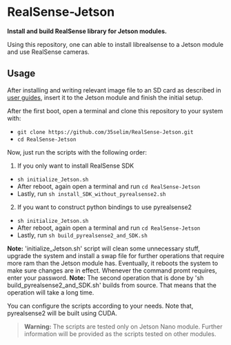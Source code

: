 # RealSense-Jetson
<b>Install and build RealSense library for Jetson modules.</b>

Using this repository, one can able to install librealsense to a Jetson module and use RealSense cameras.

## Usage
After installing and writing relevant image file to an SD card as described in [user guides](https://developer.nvidia.com/embedded/learn/getting-started-jetson), insert it to the Jetson module and finish the initial setup. 

After the first boot, open a terminal and clone this repository to your system with:
* `git clone https://github.com/35selim/RealSense-Jetson.git`
* `cd RealSense-Jetson`


Now, just run the scripts with the following order:
1. If you only want to install RealSense SDK
* `sh initialize_Jetson.sh`
* After reboot, again open a terminal and run `cd RealSense-Jetson`
* Lastly, run `sh install_SDK_without_pyrealsense2.sh`
	
2. If you want to construct python bindings to use pyrealsense2
* `sh initialize_Jetson.sh`
* After reboot, again open a terminal and run `cd RealSense-Jetson`
* Lastly, run `sh build_pyrealsense2_and_SDK.sh`

**Note:** 'initialize_Jetson.sh' script will clean some unnecessary stuff, upgrade the system and install a swap file for further operations that require more ram than the Jetson module has. Eventually, it reboots the system to make sure changes are in effect. Whenever the command promt requires, enter your password.
**Note:** The second operation that is done by 'sh build_pyrealsense2_and_SDK.sh' builds from source. That means that the operation will take a long time.

You can configure the scripts according to your needs. Note that, pyrealsense2 will be built using CUDA.

>**Warning:** The scripts are tested only on Jetson Nano module. Further information will be provided as the scripts tested on other modules.

